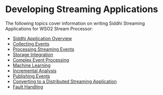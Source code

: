 # Developing Streaming Applications

The following topics cover information on writing Siddhi Streaming
Applications for WSO2 Stream Processor:

-   [Siddhi Application Overview](_Siddhi_Application_Overview_)
-   [Collecting Events](_Collecting_Events_)
-   [Processing Streaming Events](_Processing_Streaming_Events_)
-   [Storage Integration](_Storage_Integration_)
-   [Complex Event Processing](_Complex_Event_Processing_)
-   [Machine Learning](_Machine_Learning_)
-   [Incremental Analysis](_Incremental_Analysis_)
-   [Publishing Events](_Publishing_Events_)
-   [Converting to a Distributed Streaming
    Application](_Converting_to_a_Distributed_Streaming_Application_)
-   [Fault Handling](_Fault_Handling_)

  
